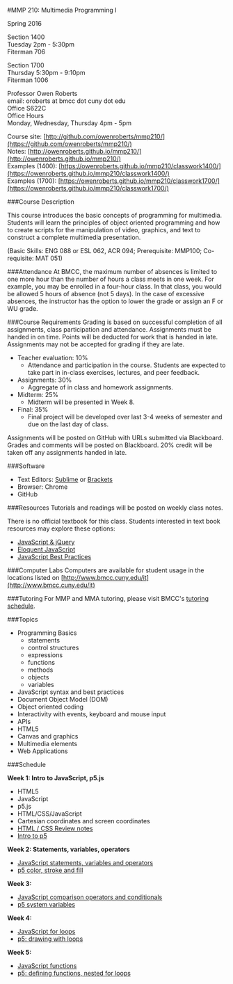 #MMP 210: Multimedia Programming I

Spring 2016  

Section 1400  
Tuesday 2pm - 5:30pm   
Fiterman 706  

Section 1700  
Thursday 5:30pm - 9:10pm  
Fiterman 1006  

Professor Owen Roberts  
email: oroberts at bmcc dot cuny dot edu  
Office S622C  
Office Hours  
Monday, Wednesday, Thursday 4pm - 5pm  

Course site: [http://github.com/owenroberts/mmp210/](https://github.com/owenroberts/mmp210/)  
Notes: [http://owenroberts.github.io/mmp210/](http://owenroberts.github.io/mmp210/)  
Examples (1400): [https://owenroberts.github.io/mmp210/classwork1400/](https://owenroberts.github.io/mmp210/classwork1400/)  
Examples (1700): [https://owenroberts.github.io/mmp210/classwork1700/](https://owenroberts.github.io/mmp210/classwork1700/)  

###Course Description

This course introduces the basic concepts of programming for multimedia.  Students will learn the principles of object oriented programming and how to create scripts for the manipulation of video, graphics, and text to construct a complete multimedia presentation.

(Basic Skills: ENG 088 or ESL 062, ACR 094; Prerequisite: MMP100; Co-requisite: MAT 051)

###Attendance
At BMCC, the maximum number of absences is limited to one more hour than the number of hours a class meets in one week. For example, you may be enrolled in a four-hour class. In that class, you would be allowed 5 hours of absence (not 5 days). In the case of excessive absences, the instructor has the option to lower the grade or assign an F or WU grade.

###Course Requirements
Grading is based on successful completion of all assignments, class participation and attendance. Assignments must be handed in on time. Points will be deducted for work that is handed in late. Assignments may not be accepted for grading if they are late.

- Teacher evaluation: 10%
	- Attendance and participation in the course. Students are expected to take part in in-class exercises, lectures, and peer feedback.
- Assignments: 30%
	- Aggregate of in class and homework assignments.
- Midterm: 25%
	- Midterm will be presented in Week 8.
- Final: 35%
	- Final project will be developed over last 3-4 weeks of semester and due on the last day of class.

Assignments will be posted on GitHub with URLs submitted via Blackboard.  Grades and comments will be posted on Blackboard.
20% credit will be taken off any assignments handed in late.

###Software
- Text Editors: [Sublime](http://www.sublimetext.com/3) or [Brackets](http://brackets.io/)
- Browser: Chrome
- GitHub

###Resources
Tutorials and readings will be posted on weekly class notes.

There is no official textbook for this class.
Students interested in text book resources may explore these options:
- [JavaScript & jQuery](http://javascriptbook.com/)
- [Eloquent JavaScript](http://eloquentjavascript.net/)
- [JavaScript Best Practices](http://www.thinkful.com/learn/javascript-best-practices-1/)

###Computer Labs
Computers are available for student usage in the locations listed on [http://www.bmcc.cuny.edu/it](http://www.bmcc.cuny.edu/it)

###Tutoring
For MMP and MMA tutoring, please visit BMCC's [tutoring schedule](http://www.bmcc.cuny.edu/lrc/schedule.jsp).

###Topics
- Programming Basics
	- statements
	- control structures
	- expressions
	- functions
	- methods
	- objects
	- variables
- JavaScript syntax and best practices
- Document Object Model (DOM)
- Object oriented coding
- Interactivity with events, keyboard and mouse input
- APIs
- HTML5
- Canvas and graphics
- Multimedia elements
- Web Applications

###Schedule

**Week 1: Intro to JavaScript, p5.js**
- HTML5
- JavaScript
- p5.js
- HTML/CSS/JavaScript
- Cartesian coordinates and screen coordinates
- [HTML / CSS Review notes](https://owenroberts.github.io/mmp210/week1/index.html)
- [Intro to p5](https://owenroberts.github.io/mmp210/week1/p5.html)

**Week 2: Statements, variables, operators**
- [JavaScript statements, variables and operators](https://owenroberts.github.io/mmp210/week2/index.html)
- [p5 color, stroke and fill](https://owenroberts.github.io/mmp210/week2/p5.html)

**Week 3:**
- [JavaScript comparison operators and conditionals](https://owenroberts.github.io/mmp210/week3/index.html)
- [p5 system variables](https://owenroberts.github.io/mmp210/week3/p5.html)

**Week 4:**
- [JavaScript for loops](https://owenroberts.github.io/mmp210/week4/index.html)
- [p5: drawing with loops](https://owenroberts.github.io/mmp210/week4/p5.html)

**Week 5:**
- [JavaScript functions](https://owenroberts.github.io/mmp210/week5/index.html)  
- [p5: defining functions, nested for loops](https://owenroberts.github.io/mmp210/week5/p5.html)  

